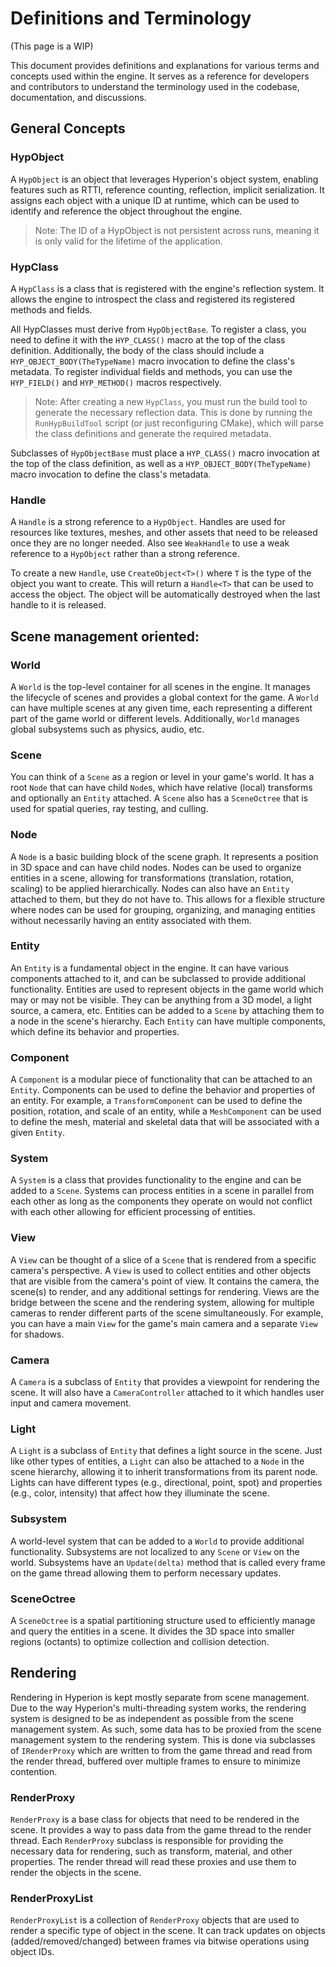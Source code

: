 # Definitions and Terminology

(This page is a WIP)

This document provides definitions and explanations for various terms and concepts used within the engine. It serves as a reference for developers and contributors to understand the terminology used in the codebase, documentation, and discussions.

## General Concepts

### HypObject
A `HypObject` is an object that leverages Hyperion's object system, enabling features such as RTTI, reference counting, reflection, implicit serialization. It assigns each object with a unique ID at runtime, which can be used to identify and reference the object throughout the engine.

> Note: The ID of a HypObject is not persistent across runs, meaning it is only valid for the lifetime of the application.

### HypClass
A `HypClass` is a class that is registered with the engine's reflection system. It allows the engine to introspect the class and registered its registered methods and fields.

All HypClasses must derive from `HypObjectBase`. To register a class, you need to define it with the `HYP_CLASS()` macro at the top of the class definition. Additionally, the body of the class should include a `HYP_OBJECT_BODY(TheTypeName)` macro invocation to define the class's metadata. To register individual fields and methods, you can use the `HYP_FIELD()` and `HYP_METHOD()` macros respectively.

> Note: After creating a new `HypClass`, you must run the build tool to generate the necessary reflection data. This is done by running the `RunHypBuildTool` script (or just reconfiguring CMake), which will parse the class definitions and generate the required metadata.

Subclasses of `HypObjectBase` must place a `HYP_CLASS()` macro invocation at the top of the class definition, as well as a `HYP_OBJECT_BODY(TheTypeName)` macro invocation to define the class's metadata.

### Handle
A `Handle` is a strong reference to a `HypObject`. Handles are used for resources like textures, meshes, and other assets that need to be released once they are no longer needed. Also see `WeakHandle` to use a weak reference to a `HypObject` rather than a strong reference.

To create a new `Handle`, use `CreateObject<T>()` where `T` is the type of the object you want to create. This will return a `Handle<T>` that can be used to access the object. The object will be automatically destroyed when the last handle to it is released.

## Scene management oriented:
### World
A `World` is the top-level container for all scenes in the engine. It manages the lifecycle of scenes and provides a global context for the game. A `World` can have multiple scenes at any given time, each representing a different part of the game world or different levels. Additionally, `World` manages global subsystems such as physics, audio, etc.

### Scene
You can think of a `Scene` as a region or level in your game's world. It has a root `Node` that can have child `Node`s, which have relative (local) transforms and optionally an `Entity` attached. A `Scene` also has a `SceneOctree` that is used for spatial queries, ray testing, and culling.

### Node
A `Node` is a basic building block of the scene graph. It represents a position in 3D space and can have child nodes. Nodes can be used to organize entities in a scene, allowing for transformations (translation, rotation, scaling) to be applied hierarchically. Nodes can also have an `Entity` attached to them, but they do not have to. This allows for a flexible structure where nodes can be used for grouping, organizing, and managing entities without necessarily having an entity associated with them.

### Entity
An `Entity` is a fundamental object in the engine. It can have various components attached to it, and can be subclassed to provide additional functionality. Entities are used to represent objects in the game world which may or may not be visible. They can be anything from a 3D model, a light source, a camera, etc. Entities can be added to a `Scene` by attaching them to a node in the scene's hierarchy. Each `Entity` can have multiple components, which define its behavior and properties.

### Component
A `Component` is a modular piece of functionality that can be attached to an `Entity`. Components can be used to define the behavior and properties of an entity. For example, a `TransformComponent` can be used to define the position, rotation, and scale of an entity, while a `MeshComponent` can be used to define the mesh, material and skeletal data that will be associated with a given `Entity`.

### System
A `System` is a class that provides functionality to the engine and can be added to a `Scene`. Systems can process entities in a scene in parallel from each other as long as the components they operate on would not conflict with each other allowing for efficient processing of entities.

### View
A `View` can be thought of a slice of a `Scene` that is rendered from a specific camera's perspective. A `View` is used to collect entities and other objects that are visible from the camera's point of view. It contains the camera, the scene(s) to render, and any additional settings for rendering. Views are the bridge between the scene and the rendering system, allowing for multiple cameras to render different parts of the scene simultaneously. For example, you can have a main `View` for the game's main camera and a separate `View` for shadows.

### Camera
A `Camera` is a subclass of `Entity` that provides a viewpoint for rendering the scene. It will also have a `CameraController` attached to it which handles user input and camera movement.

### Light
A `Light` is a subclass of `Entity` that defines a light source in the scene. Just like other types of entities, a `Light` can also be attached to a `Node` in the scene hierarchy, allowing it to inherit transformations from its parent node. Lights can have different types (e.g., directional, point, spot) and properties (e.g., color, intensity) that affect how they illuminate the scene.

### Subsystem
A world-level system that can be added to a `World` to provide additional functionality. Subsystems are not localized to any `Scene` or `View` on the world. Subsystems have an `Update(delta)` method that is called every frame on the game thread allowing them to perform necessary updates.

### SceneOctree
A `SceneOctree` is a spatial partitioning structure used to efficiently manage and query the entities in a scene. It divides the 3D space into smaller regions (octants) to optimize collection and collision detection.

## Rendering
Rendering in Hyperion is kept mostly separate from scene management. Due to the way Hyperion's multi-threading system works, the rendering system is designed to be as independent as possible from the scene management system. As such, some data has to be proxied from the scene management system to the rendering system. This is done via subclasses of `IRenderProxy` which are written to from the game thread and read from the render thread, buffered over multiple frames to ensure to minimize contention.

### RenderProxy
`RenderProxy` is a base class for objects that need to be rendered in the scene. It provides a way to pass data from the game thread to the render thread. Each `RenderProxy` subclass is responsible for providing the necessary data for rendering, such as transform, material, and other properties. The render thread will read these proxies and use them to render the objects in the scene.

### RenderProxyList
`RenderProxyList` is a collection of `RenderProxy` objects that are used to render a specific type of object in the scene. It can track updates on objects (added/removed/changed) between frames via bitwise operations using object IDs.